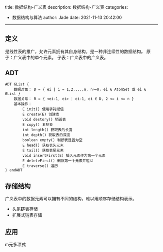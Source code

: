 title: 数据结构-广义表
description: 数据结构-广义表
categories:
  - 数据结构与算法
author: Jade
date: 2021-11-13 20:42:00
---
## 定义
是线性表的推广，允许元素拥有其自身结构。是一种非连续性的数据结构。
原子：广义表中的单个元素。
子表：广义表中的广义表。

## ADT
```
ADT GList {
	数据对象： D = { ei | i = 1,2,...,n, n>=0; ei ∈ AtomSet 或 ei ∈ GList }
	数据关系： R = { <ei-1, ei> | ei-1, ei ∈ D, 2 <= i <= n }
	基本操作：
		E init() 使用字符赋值
		E create(E) 创建表
		void destory() 销毁表
		E copy() 复制表
		int length() 获取表的长度
		int depth() 获取表的深度
		boolean empty() 判断表是否为空
		E head() 获取表头元素
		E tail() 获取表尾元素
		void insertFirst(E) 插入元素作为第一个元素
		E deleteFirst() 删除第一个元素并返回
		E traverse() 遍历
} endADT
```

## 存储结构
广义表中的数据元素可以拥有不同的结构，难以用顺序存储结构表示。
- 头尾链表存储
- 扩展式链表存储

## 应用
m元多项式
